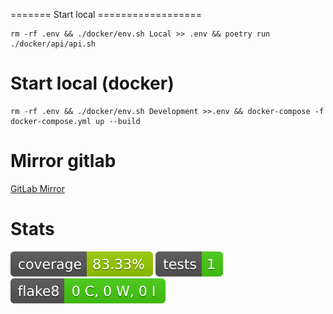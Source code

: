 ======= Start local ==================

    rm -rf .env && ./docker/env.sh Local >> .env && poetry run ./docker/api/api.sh

Start local (docker)
==================

    rm -rf .env && ./docker/env.sh Development >>.env && docker-compose -f docker-compose.yml up --build

Mirror gitlab
==================
[GitLab Mirror](https://gitlab.com/GavrilovStepan01/TemplateModernProject)

Stats
==================
<img src="coverage-badge.svg" alt="coverage">
<img src="tests-badge.svg" alt="tests">
<img src="flake8-badge.svg" alt="flake8">
